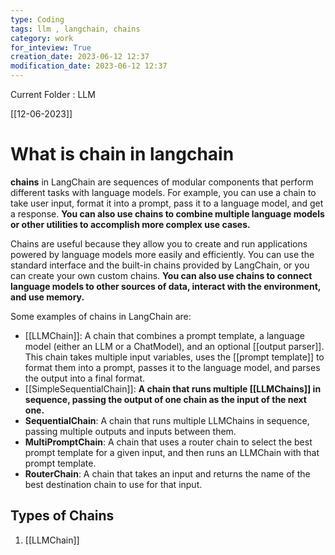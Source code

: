 ```yaml
---
type: Coding  
tags: llm , langchain, chains
category: work
for_inteview: True
creation_date: 2023-06-12 12:37
modification_date: 2023-06-12 12:37
---
```


  
Current Folder : LLM




[[12-06-2023]]




# What is chain in langchain


**chains** in LangChain are sequences of modular components that perform different tasks with language models. For example, you can use a chain to take user input, format it into a prompt, pass it to a language model, and get a response. **You can also use chains to combine multiple language models or other utilities to accomplish more complex use cases.**


Chains are useful because they allow you to create and run applications powered by language models more easily and efficiently. You can use the standard interface and the built-in chains provided by LangChain, or you can create your own custom chains. **You can also use chains to connect language models to other sources of data, interact with the environment, and use memory.**


Some examples of chains in LangChain are:

- [[LLMChain]]: A chain that combines a prompt template, a language model (either an LLM or a ChatModel), and an optional [[output parser]]. This chain takes multiple input variables, uses the [[prompt template]] to format them into a prompt, passes it to the language model, and parses the output into a final format.
- [[SimpleSequentialChain]]: **A chain that runs multiple [[LLMChains]] in sequence, passing the output of one chain as the input of the next one.** 
- **SequentialChain**: A chain that runs multiple LLMChains in sequence, passing multiple outputs and inputs between them.
- **MultiPromptChain**: A chain that uses a router chain to select the best prompt template for a given input, and then runs an LLMChain with that prompt template.
- **RouterChain**: A chain that takes an input and returns the name of the best destination chain to use for that input.



## Types of Chains

1. [[LLMChain]]
